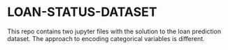 # LOAN-STATUS-DATASET
This repo contains two jupyter files with the solution to the loan prediction dataset. The approach to encoding categorical variables is different.

